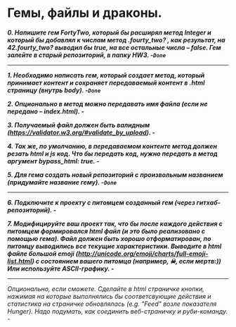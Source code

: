 Гемы, файлы и драконы.
===========
***0. Напишите гем FortyTwo, который бы расширял метод Integer и который бы добавлял к числам метод .fourty_two? , 
как результат, на 42.fourty_two? выводил бы true, на все остальные числа – false.
Гем залейте в старый репозиторий, в папку HW3. -`Done`***
***
***1. Необходимо написать гем, который создает метод, который принимает контент и сохраняет передаваемый контент в 
.html страницу (внутрь body). -`Done`*** 

***2. Опционально в метод можно передавать имя файла (если не передано – index.html). -***

***3. Получаемый файл должен быть валидным (https://validator.w3.org/#validate_by_upload). -***

***4. Так же, по умолчанию, в передаваемом контенте метод должен резать html и js код. Что бы передать код, нужно передать
 в метод аргумент bypass_html: true. -***
 
***5. Для гема создать новый репозиторий с произвольным названием (придумайте название гему). -`Done`***
***
***6. Подключите к проекту с питомцем созданный гем (через гитхаб-репозиторий). -***

***7. Модифицируйте ваш проект так, что бы после каждого действия с питомцем формировался html файл (и это было реализовано 
с помощью гема). Файл должен быть хорошо отформатирован, по питомцу выводились все текущие характеристики. Выводите в 
html файле большой emoji (http://unicode.org/emoji/charts/full-emoji-list.html) с состоянием вашего питомца (например, ☠, 
если мертв:)) Или используйте ASCII-графику. -***
***
*Опционально, если сможете. Сделайте в html страничке кнопки, нажимая на которые выполнялись бы соответсвующие действия и
 статистика на страничке обновлялась (e.g. "Feed" возле показателя Hunger). Надо подумать, как соединить веб-страничку и
  руби-команду. -*
 